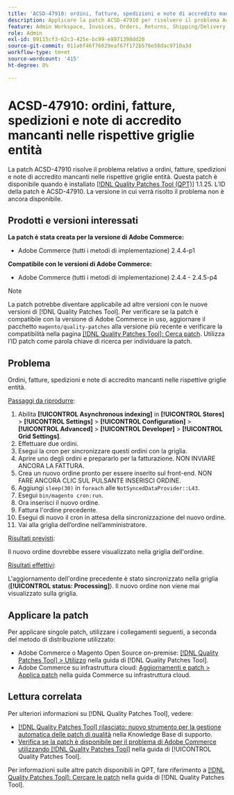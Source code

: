 ```yaml
---
title: 'ACSD-47910: ordini, fatture, spedizioni e note di accredito mancanti nelle rispettive griglie entità'
description: Applicare la patch ACSD-47910 per risolvere il problema Adobe Commerce in presenza di ordini, fatture, spedizioni e note di accredito mancanti nelle rispettive griglie entità.
feature: Admin Workspace, Invoices, Orders, Returns, Shipping/Delivery
role: Admin
exl-id: 09115cf3-62c3-425e-bc99-e8971398dd20
source-git-commit: 011a6f46f76029eaf67f172b576e58dac9710a3d
workflow-type: tm+mt
source-wordcount: '415'
ht-degree: 0%

---
```


# ACSD-47910: ordini, fatture, spedizioni e note di accredito mancanti nelle rispettive griglie entità

La patch ACSD-47910 risolve il problema relativo a ordini, fatture, spedizioni e note di accredito mancanti nelle rispettive griglie entità. Questa patch è disponibile quando è installato [[!DNL Quality Patches Tool (QPT)]](https://experienceleague.adobe.com/it/docs/commerce-operations/tools/quality-patches-tool/quality-patches-tool-to-self-serve-quality-patches) 1.1.25. L’ID della patch è ACSD-47910. La versione in cui verrà risolto il problema non è ancora disponibile.

## Prodotti e versioni interessati

**La patch è stata creata per la versione di Adobe Commerce:**
* Adobe Commerce (tutti i metodi di implementazione) 2.4.4-p1

**Compatibile con le versioni di Adobe Commerce:**
* Adobe Commerce (tutti i metodi di implementazione) 2.4.4 - 2.4.5-p4

>[!NOTE]
>
>La patch potrebbe diventare applicabile ad altre versioni con le nuove versioni di [!DNL Quality Patches Tool]. Per verificare se la patch è compatibile con la versione di Adobe Commerce in uso, aggiornare il pacchetto `magento/quality-patches` alla versione più recente e verificare la compatibilità nella pagina [[!DNL Quality Patches Tool]: Cerca patch](https://experienceleague.adobe.com/tools/commerce-quality-patches/index.html?lang=it). Utilizza l’ID patch come parola chiave di ricerca per individuare la patch.

## Problema

Ordini, fatture, spedizioni e note di accredito mancanti nelle rispettive griglie entità.

<u>Passaggi da riprodurre</u>:

1. Abilita **[!UICONTROL Asynchronous indexing]** in **[!UICONTROL Stores]** > **[!UICONTROL Settings]** > **[!UICONTROL Configuration]** > **[!UICONTROL Advanced]** > **[!UICONTROL Developer]** > **[!UICONTROL Grid Settings]**.
1. Effettuare due ordini.
1. Esegui la cron per sincronizzare questi ordini con la griglia.
1. Aprire uno degli ordini e prepararlo per la fatturazione. NON INVIARE ANCORA LA FATTURA.
1. Crea un nuovo ordine pronto per essere inserito sul front-end. NON FARE ANCORA CLIC SUL PULSANTE INSERISCI ORDINE.
1. Aggiungi `sleep(30)` in `foreach` alle `NotSyncedDataProvider::L43`.
1. Esegui `bin/magento cron:run`.
1. Ora inserisci il nuovo ordine.
1. Fattura l&#39;ordine precedente.
1. Esegui di nuovo il cron in attesa della sincronizzazione del nuovo ordine.
1. Vai alla griglia dell’ordine nell’amministratore.

<u>Risultati previsti</u>:

Il nuovo ordine dovrebbe essere visualizzato nella griglia dell&#39;ordine.

<u>Risultati effettivi</u>:

L&#39;aggiornamento dell&#39;ordine precedente è stato sincronizzato nella griglia (**[!UICONTROL status: Processing]**). Il nuovo ordine non viene mai visualizzato sulla griglia.

## Applicare la patch

Per applicare singole patch, utilizzare i collegamenti seguenti, a seconda del metodo di distribuzione utilizzato:

* Adobe Commerce o Magento Open Source on-premise: [[!DNL Quality Patches Tool] > Utilizzo](/help/tools/quality-patches-tool/usage.md) nella guida di [!DNL Quality Patches Tool].
* Adobe Commerce su infrastruttura cloud: [Aggiornamenti e patch > Applica patch](https://experienceleague.adobe.com/docs/commerce-cloud-service/user-guide/develop/upgrade/apply-patches.html?lang=it) nella guida Commerce su infrastruttura cloud.

## Lettura correlata

Per ulteriori informazioni su [!DNL Quality Patches Tool], vedere:

* [[!DNL Quality Patches Tool] rilasciato: nuovo strumento per la gestione automatica delle patch di qualità](https://experienceleague.adobe.com/it/docs/commerce-operations/tools/quality-patches-tool/quality-patches-tool-to-self-serve-quality-patches) nella Knowledge Base di supporto.
* [Verifica se la patch è disponibile per il problema di Adobe Commerce utilizzando  [!DNL Quality Patches Tool]](/help/tools/quality-patches-tool/patches-available-in-qpt/check-patch-for-magento-issue-with-magento-quality-patches.md) nella guida di [!UICONTROL Quality Patches Tool].


Per informazioni sulle altre patch disponibili in QPT, fare riferimento a [[!DNL Quality Patches Tool]: Cercare le patch](https://experienceleague.adobe.com/tools/commerce-quality-patches/index.html?lang=it) nella guida di [!DNL Quality Patches Tool].
